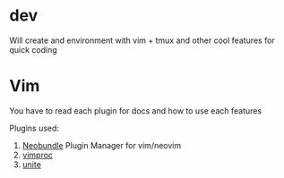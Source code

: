 # dev

Will create and environment with vim + tmux and other cool features for quick coding

Vim
===

You have to read each plugin for docs and how to use each features

Plugins used:
 1. [Neobundle](https://github.com/Shougo/neobundle.vim) Plugin Manager for vim/neovim
 2. [vimproc](https://github.com/Shougo/vimproc.vim) 
 3. [unite](https://github.com/Shougo/unite.vim)

